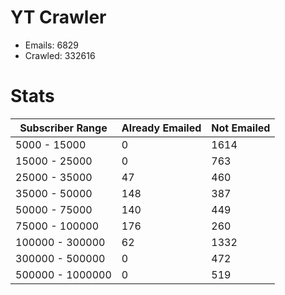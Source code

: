 # YT Crawler
- Emails: 6829
- Crawled: 332616

# Stats
| Subscriber Range  | Already Emailed | Not Emailed |
|-------|-------|-------|
| 5000 - 15000 | 0 | 1614 |
| 15000 - 25000 | 0 | 763 |
| 25000 - 35000 | 47 | 460 |
| 35000 - 50000 | 148 | 387 |
| 50000 - 75000 | 140 | 449 |
| 75000 - 100000 | 176 | 260 |
| 100000 - 300000 | 62 | 1332 |
| 300000 - 500000 | 0 | 472 |
| 500000 - 1000000 | 0 | 519 |
